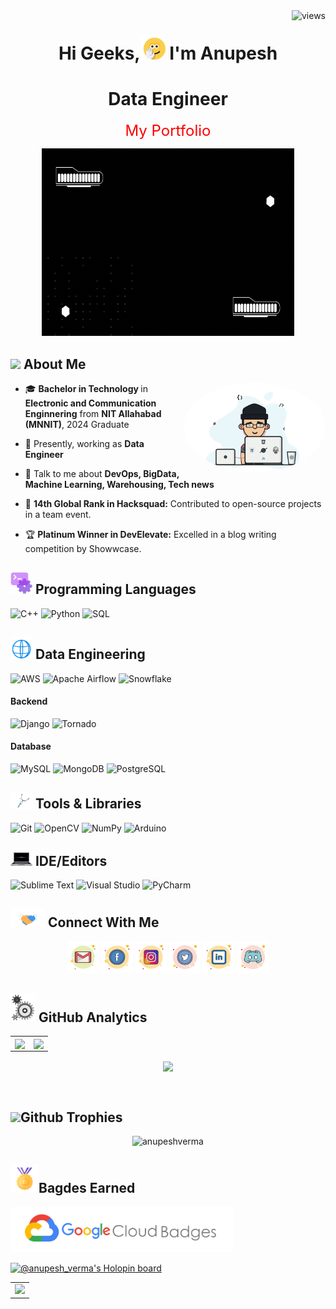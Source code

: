 <img align="right" src="https://komarev.com/ghpvc/?username=anupeshverma&color=blueviolet&label=Profile+Views" alt="views" />
<h1 align="center">Hi Geeks,<img src="gif/hi.gif" width="40px"/> I'm Anupesh </h1>
<h1 align="center">Data Engineer</h1>

<p align="center">
  <a href="https://anupesh-portfolio.netlify.app/" style="font-size: 24px; color: red; text-decoration: none;">My Portfolio</a>
</p>

<p align="center"><img width="80%" height="300px" src="gif/intro2.gif" /></p>        
 
<h2> <img src="https://media.tenor.com/GocCvG7hs78AAAAi/rocket-joypixels.gif" width="45px"> About Me</h2>
<img src="gif/code.gif" width="45%" height="auto" align="right" style="border-radius:50%"/>
<ul>
        <li><p>🎓 <b>Bachelor in Technology </b> in <b>Electronic and Communication Enginnering</b> from <b>NIT Allahabad (MNNIT)</b>, 2024 Graduate</p></li>
        <li><p>🔭 Presently, working as <b>Data Engineer</b></p></li>
        <li><p>💬 Talk to me about <b>DevOps, BigData, Machine Learning, Warehousing, Tech news</b></p></li>
</ul>
<!-- <h2> <img src="https://media.tenor.com/GocCvG7hs78AAAAi/rocket-joypixels.gif" width="45px"> About Me</h2> -->
<!-- <img src="gif/code.gif" width="45%" height="auto" align="right" style="border-radius:50%"/> -->
<ul>
        <li><p>🥇 <b>14th Global Rank in Hacksquad:</b> Contributed to open-source projects in a team event.</p></li>
        <li><p>🏆 <b>Platinum Winner in DevElevate:</b> Excelled in a blog writing competition by Showwcase.</p></li>
</ul>
        
            
<h2><img src="gif/programming_languages.gif" width="35px"> Programming Languages</h2>
<p>
            <img alt="C++" src="https://img.shields.io/badge/c++-%2300599C.svg?style=for-the-badge&logo=c%2B%2B&ogoColor=white"/>
            <img alt="Python" src="https://img.shields.io/badge/Python-14354C?style=for-the-badge&logo=python&logoColor=white"/>
            <img alt="SQL" src="https://img.shields.io/badge/-SQL-000?style=for-the-badge&logo=PgSQL&logoColor=4479A1"/>
</p>

<h2><img src="gif/web_development.gif" width="35px"> Data Engineering </h2>

<p>
<!--     <img alt="HTML5" src="https://img.shields.io/badge/HTML5-E34F26?style=for-the-badge&logo=html5&logoColor=white"/>
    <img alt="CSS3" src="https://img.shields.io/badge/CSS3-1572B6?style=for-the-badge&logo=css3&logoColor=white"/>
    <img alt="TailwindCSS" src="https://img.shields.io/badge/Tailwind CSS-092E20?style=for-the-badge&logo=tailwindcss&logoColor=white"/>
    <img alt="Bootstrap" src="https://img.shields.io/badge/Bootstrap-563D7C?style=for-the-badge&logo=bootstrap&logoColor=white"/>
    <img alt="JavaScript" src="https://img.shields.io/badge/JavaScript-323330?style=for-the-badge&logo=javascript&logoColor=F7DF1E"/> 
    <img alt="jQuery" src="https://img.shields.io/badge/jquery-%230769AD.svg?style=for-the-badge&logo=jquery&logoColor=white"/>
    <img alt="React" src="https://img.shields.io/badge/react-%2320232a.svg?style=for-the-badge&logo=react&logoColor=%2361DAFB"/> -->
    <img alt="AWS" src="https://img.shields.io/badge/AWS-232F3E?style=for-the-badge&logo=amazonwebservices&logoColor=white"/>
    <img alt ="Apache Airflow" src="https://img.shields.io/badge/Apache%20Airflow-017CEE?style=for-the-badge&logo=Apache%20Airflow&logoColor=white"/>
    <img alt ="Snowflake" src="https://img.shields.io/badge/Snowflake-017CEE?style=for-the-badge&logo=snowflake&logoColor=white"/>
  
</p>

#### Backend
<p>
    <img alt="Django" src="https://img.shields.io/badge/Django-092E20?style=for-the-badge&logo=django&logoColor=white"/>
    <img alt="Tornado" src="https://img.shields.io/badge/Tornado-46A2D9?style=for-the-badge&logo=tornado&logoColor=white"/>
</p>

#### Database
<p>
    <img alt="MySQL" src="https://img.shields.io/badge/mysql-%2300f.svg?style=for-the-badge&logo=mysql&logoColor=white"/>
    <img alt="MongoDB" src="https://img.shields.io/badge/MongoDB-47A248?style=for-the-badge&logo=mongodb&logoColor=white"/>
    <img alt="PostgreSQL" src="https://img.shields.io/badge/PostgreSQL-336791?style=for-the-badge&logo=postgresql&logoColor=white"/>
</p>

<h2><img src="gif/tools_libraries.gif" width="35px"> Tools & Libraries</h2>
<p>
            <img alt="Git" src="https://img.shields.io/badge/git-%23ED8B00.svg?style=for-the-badge&logo=git&logoColor=white"/>
            <img alt="OpenCV" src="https://img.shields.io/badge/opencv-%23white.svg?style=for-the-badge&logo=opencv&logoColor=white"/>
            <img alt="NumPy" src="https://img.shields.io/badge/numpy-%23013243.svg?style=for-the-badge&logo=numpy&logoColor=white" />
            <img alt="Arduino" src="https://img.shields.io/badge/-Arduino-00979D?style=for-the-badge&logo=Arduino&logoColor=white"/>
</p>

<!----------------------------------------------Editors-------------------------------------------------->
<h2><img src="gif/ide_used.gif" width="35px"> IDE/Editors</h2>
<p>
            <img alt="Sublime Text" src="https://img.shields.io/badge/sublime_text-%23575757.svg?style=for-the-badge&logo=sublime-text&logoColor=important"/>
            <img alt="Visual Studio" src="https://img.shields.io/badge/VisualStudio-5C2D91.svg?style=for-the-badge&logo=visual-studio&logoColor=white"/>
            <img alt="PyCharm" src="https://img.shields.io/badge/PyCharm-000000.svg?style=for-the-badge&logo=PyCharm&logoColor=white"/>
</p>
            
<!------------------------------------------Connect With Me --------------------------------------------->      
<h2><img src="https://github.com/sakshamgurbhele/sakshamgurbhele/blob/main/Images/Handshake.gif" width="55px" height="30px"> Connect With Me</h2>
<p align="center">
            <a href="mailto:anupeshkverma121@gmail.com"><img src="Icons/gmail.png" alt="gmail" width="10%" style="padding:0px"/></a>
            <a href="https://m.facebook.com/Anupesh_verma"><img src="Icons/facebook.png" alt="facebook" width="10%"  style="padding:0px"/></a>
            <a href="https://www.instagram.com/anupesh_verma/"><img src="Icons/instagram.png" alt="instagram" width="10%" style="padding:0px"/></a>
            <a href="https://twitter.com/AnupeshVerma"><img src="Icons/twitter.png" alt="twitter" width="10%" style="padding:0px"/></a>
            <a href="https://in.linkedin.com/in/anupesh-kumar-verma-81a711203"><img src="Icons/linkedin.png" alt="linkedin" width="10%" style="padding:0px"/></a>
            <a href="https://discordapp.com/users/790637051657060372"><img src="Icons/discord.png" alt="discord" width="10%" style="padding:0px"/></a>
</p>

<!-----------------------------------------------------------GitHub Analytic---------------------------------------------------->
<h2> <img src="gif/github_analytics.gif" width="40px"> GitHub Analytics</h2>
<table>
    <td align="center">
        <a href="https://github.com/anupeshverma"><img align="center" height="200px" src="https://github-readme-stats.vercel.app/api?username=anupeshverma&show_icons=true&locale=en&theme=radical" /></a>
    </td>
    <td align="center">
        <a href="https://github.com/anupeshverma"><img align="center" height="200px" src="https://github-readme-stats.vercel.app/api/top-langs?username=anupeshverma&show_icons=true&locale=en&layout=compact&theme=radical" /></a>
    </td>

</table>

<p align="center">
    <a><img align="center" src="https://github-readme-streak-stats.herokuapp.com?user=anupeshverma&theme=dark&date_format=M%20j%5B%2C%20Y%5D&fire=C3DD29&ring=DD2727&sideNums=ABDD0F&dates=11A4DD)](https://git.io/streak-stats" /></a>
</p>

<br>

<!------------------------------------------ Github Trophy ----------------------------------->
<h2><img src="gif/trophy.gif" width="45px"/>Github Trophies</h2>
<p align="center"><img src="https://github-profile-trophy.vercel.app/?username=anupeshverma&theme=onedark" alt="anupeshverma" /> </p>


<!------------------------------------------------------------------ Badges ------------------------------------------------------------>
<h2><img src="gif/badges_earned.gif" width="45px">Bagdes Earned</h2>

<a href="https://www.cloudskillsboost.google/public_profiles/a2de6082-dfa4-4530-8003-749edfd645eb"><img width="356" alt="Google_Cloud_Badges" src="Icons/google_cloud_badges.png"></a>

[![@anupesh_verma's Holopin board](https://holopin.io/api/user/board?user=anupesh_verma)](https://holopin.io/@anupesh_verma)

<table>
    <td align="center">
        <img src="https://activity-graph.herokuapp.com/graph?username=anupeshverma&theme=react-dark&bg_color=00000000&color=037bfc&line=037bfc&point=00000000&area=true&hide_border=true" />
    </td>
</table>
